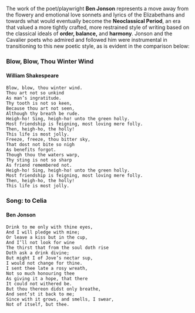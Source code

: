 The work of the poet/playwright **Ben Jonson** represents a move away from the flowery and emotional love sonnets and lyrics of the Elizabethans and towards what would eventually become the **Neoclassical Period**, an era that valued a more tightly crafted, more restrained style of writing based on the classical ideals of **<span class="underline">order</span>, <span class="underline">balance</span>,** and **<span class="underline">harmony</span>**. Jonson and the Cavalier poets who admired and followed him were instrumental in transitioning to this new poetic style, as is evident in the comparison below:

### Blow, Blow, Thou Winter Wind
#### William Shakespeare
```
Blow, blow, thou winter wind.
Thou art not so unkind
As man’s ingratitude.
Thy tooth is not so keen,
Because thou art not seen, 
Although thy breath be rude.
Heigh-ho! Sing, heigh-ho! unto the green holly.
Most friendship is feigning, most loving mere folly.
Then, heigh-ho, the holly!
This life is most jolly. 
Freeze, freeze, thou bitter sky,
That dost not bite so nigh
As benefits forgot.
Though thou the waters warp,
Thy sting is not so sharp 
As friend remembered not.
Heigh-ho! Sing, heigh-ho! unto the green holly.
Most friendship is feigning, most loving mere folly.
Then, heigh-ho, the holly!
This life is most jolly. 
```

### Song: to Celia
#### Ben Jonson
```
Drink to me only with thine eyes,
And I will pledge with mine;
Or leave a kiss but in the cup,
And I’ll not look for wine
The thirst that from the soul doth rise 
Doth ask a drink divine;
But might I of Jove’s nectar sup,
I would not change for thine.
I sent thee late a rosy wreath,
Not so much honouring thee 
As giving it a hope, that there
It could not withered be.
But thou thereon didst only breathe,
And sent’st it back to me;
Since with it grows, and smells, I swear, 
Not of itself, but thee.
```

